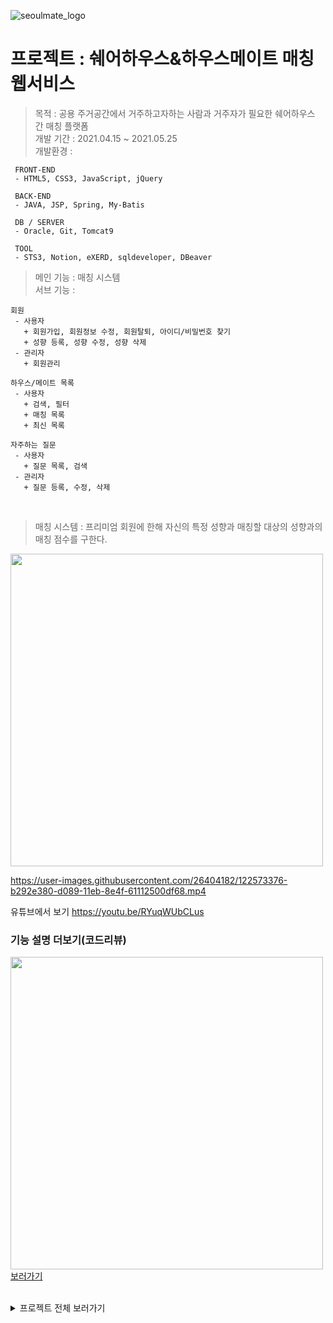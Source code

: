 ![seoulmate_logo](https://user-images.githubusercontent.com/26404182/122573257-8b3c1680-d089-11eb-8434-2e61e29a34f1.png)
# 프로젝트 : 쉐어하우스&하우스메이트 매칭 웹서비스
> 목적 : 공용 주거공간에서 거주하고자하는 사람과 거주자가 필요한 쉐어하우스 간 매칭 플랫폼   
> 개발 기간 : 2021.04.15 ~ 2021.05.25   
> 개발환경 : 
```
 FRONT-END
 - HTML5, CSS3, JavaScript, jQuery
 
 BACK-END
 - JAVA, JSP, Spring, My-Batis

 DB / SERVER
 - Oracle, Git, Tomcat9

 TOOL
 - STS3, Notion, eXERD, sqldeveloper, DBeaver
```
> 메인 기능 : 매칭 시스템   
> 서브 기능 : 
```
회원
 - 사용자
   + 회원가입, 회원정보 수정, 회원탈퇴, 아이디/비밀번호 찾기
   + 성향 등록, 성향 수정, 성향 삭제
 - 관리자
   + 회원관리
  
하우스/메이트 목록
 - 사용자
   + 검색, 필터
   + 매칭 목록
   + 최신 목록
  
자주하는 질문
 - 사용자
   + 질문 목록, 검색
 - 관리자
   + 질문 등록, 수정, 삭제
```
<br/>

> 매칭 시스템
: 프리미엄 회원에 한해 자신의 특정 성향과 매칭할 대상의 성향과의 매칭 점수를 구한다.   

<img src="https://user-images.githubusercontent.com/26404182/122633588-5c1eb700-d114-11eb-9b55-b8a7500dd3c5.png" height="500px"/>

<br/>

https://user-images.githubusercontent.com/26404182/122573376-b292e380-d089-11eb-8e4f-61112500df68.mp4

유튜브에서 보기 <a href="https://youtu.be/RYuqWUbCLus">https://youtu.be/RYuqWUbCLus</a>

### 기능 설명 더보기(코드리뷰)
<a href="https://www.notion.so/abcdqwer/SEOULMATE-fcb5483b09e0418699e373c0f7027de1"><img src="https://user-images.githubusercontent.com/26404182/122635357-5fb73b80-d11e-11eb-8594-7f031e19c6ed.png" width="500px"/><br/>보러가기</a>

<br/>

<details>
 <summary>프로젝트 전체 보러가기</summary>
 <a href="https://github.com/ndamiz/SeoulMate"><img src="https://user-images.githubusercontent.com/26404182/122634266-2380dc80-d118-11eb-96e4-ec5b60997d39.png" height="16px"/>Git 보러가기</a><br/>
 <a href="https://www.youtube.com/watch?v=jKCMvFVKejo"><img src="https://user-images.githubusercontent.com/26404182/122664484-ac614c00-d1dc-11eb-80c6-fdad21a4b924.png" height="16px"/>발표 영상 보러가기</a><br/>
 <a href="https://github.com/0905cjw/SeoulMate/blob/main/%EC%84%9C%EC%9A%B8%EB%A9%94%EC%9D%B4%ED%8A%B8_%ED%8F%AC%ED%8A%B8%ED%8F%B4%EB%A6%AC%EC%98%A4_%EB%B0%9C%ED%91%9C%EC%9A%A9.pdf">발표 pdf 보러가기</a>
</details>

